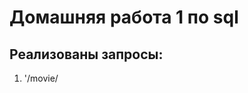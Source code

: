 # Домашняя работа 1 по sql

## Реализованы запросы:
1. '/movie/<title>' - Поиск по названию
2. '/movie/<int:year_start>to<int:year_stop>' - Поиск в промежутке годов
3. '/rating/<rating>' - Поиск по возрастному рейтингу
4. '/genre/<genre>' - Поиск по жанру

## И две функции поиска без вьюшек:
1. get_movies_by_type_year_genre(movie_type, year, genre) - Находит и отдет фильмы 
отфильтрованные по типуб году и жанру
2. get_actors(actor_1, actor_2) - Находит актеров, которые играли в паре 
с запрашиваемыми актерами более чем 2 раза